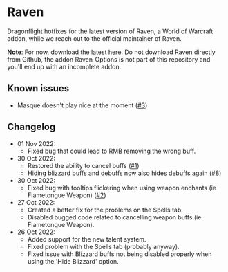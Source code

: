 # Raven
Dragonflight hotfixes for the latest version of Raven, a World of Warcraft addon, while we reach out to the official maintainer of Raven.

**Note**: For now, download the latest [here](https://dicebar.net/raven/). Do not download Raven directly from Github, the addon Raven_Options is not part of this repository and you'll end up with an incomplete addon.

## Known issues
- Masque doesn't play nice at the moment ([#3](https://github.com/Dicebar/raven/issues/3))

## Changelog
- 01 Nov 2022:
  - Fixed bug that could lead to RMB removing the wrong buff.
- 30 Oct 2022:
  - Restored the ability to cancel buffs ([#1](https://github.com/Dicebar/raven/issues/1))
  - Hiding blizzard buffs and debuffs now also hides debuffs again ([#8](https://github.com/Dicebar/raven/issues/8))
- 30 Oct 2022:
  - Fixed bug with tooltips flickering when using weapon enchants (ie Flametongue Weapon) ([#2](https://github.com/Dicebar/raven/issues/2))
- 27 Oct 2022:
  - Created a better fix for the problems on the Spells tab.
  - Disabled bugged code related to cancelling weapon buffs (ie Flametongue Weapon).
- 26 Oct 2022:
  - Added support for the new talent system.
  - Fixed problem with the Spells tab (probably anyway).
  - Fixed issue with Blizzard buffs not being disabled properly when using the 'Hide Blizzard' option.

